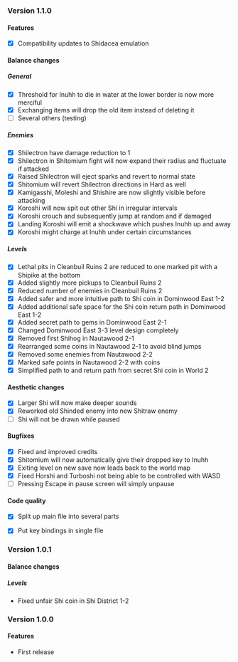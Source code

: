 ### Version 1.1.0

#### Features

* [X] Compatibility updates to Shidacea emulation

#### Balance changes

##### General

* [X] Threshold for Inuhh to die in water at the lower border is now more merciful
* [X] Exchanging items will drop the old item instead of deleting it
* [ ] Several others (testing)

##### Enemies

* [X] Shilectron have damage reduction to 1
* [X] Shilectron in Shitomium fight will now expand their radius and fluctuate if attacked
* [X] Raised Shilectron will eject sparks and revert to normal state
* [X] Shitomium will revert Shilectron directions in Hard as well
* [X] Kamigasshi, Moleshi and Shishire are now slightly visible before attacking
* [X] Koroshi will now spit out other Shi in irregular intervals
* [X] Koroshi crouch and subsequently jump at random and if damaged
* [X] Landing Koroshi will emit a shockwave which pushes Inuhh up and away
* [X] Koroshi might charge at Inuhh under certain circumstances

##### Levels

* [X] Lethal pits in Cleanbuil Ruins 2 are reduced to one marked pit with a Shipike at the bottom
* [X] Added slightly more pickups to Cleanbuil Ruins 2
* [X] Reduced number of enemies in Cleanbuil Ruins 2
* [X] Added safer and more intuitive path to Shi coin in Dominwood East 1-2
* [X] Added additional safe space for the Shi coin return path in Dominwood East 1-2
* [X] Added secret path to gems in Dominwood East 2-1
* [X] Changed Dominwood East 3-3 level design completely
* [X] Removed first Shihog in Nautawood 2-1
* [X] Rearranged some coins in Nautawood 2-1 to avoid blind jumps
* [X] Removed some enemies from Nautawood 2-2
* [X] Marked safe points in Nautawood 2-2 with coins
* [X] Simplified path to and return path from secret Shi coin in World 2

#### Aesthetic changes

* [X] Larger Shi will now make deeper sounds
* [X] Reworked old Shinded enemy into new Shitraw enemy
* [ ] Shi will not be drawn while paused

#### Bugfixes

* [X] Fixed and improved credits
* [X] Shitomium will now automatically give their dropped key to Inuhh
* [X] Exiting level on new save now leads back to the world map
* [X] Fixed Horshi and Turboshi not being able to be controlled with WASD
* [ ] Pressing Escape in pause screen will simply unpause

#### Code quality

* [X] Split up main file into several parts
* [X] Put key bindings in single file



### Version 1.0.1

#### Balance changes

##### Levels

* Fixed unfair Shi coin in Shi District 1-2



### Version 1.0.0

#### Features

* First release